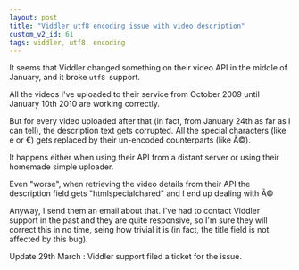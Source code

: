 ```yaml
---
layout: post
title: "Viddler utf8 encoding issue with video description"
custom_v2_id: 61
tags: viddler, utf8, encoding
---
```


It seems that Viddler changed something on their video API in the middle of
January, and it broke `utf8 `support.

All the videos I've uploaded to their service from October 2009 until January
10th 2010 are working correctly.

But for every video uploaded after that (in fact, from January 24th as far as
I can tell), the description text gets corrupted. All the special characters
(like é or €) gets replaced by their un-encoded counterparts (like Ã©).

It happens either when using their API from a distant server or using their
homemade simple uploader.

Even "worse", when retrieving the video details from their API the description
field gets "htmlspecialchared" and I end up dealing with &Atilde;&copy;

Anyway, I send them an email about that. I've had to contact Viddler support
in the past and they are quite responsive, so I'm sure they will correct this
in no time, seing how trivial it is (in fact, the title field is not affected
by this bug).

Update 29th March : Viddler support filed a ticket for the issue.